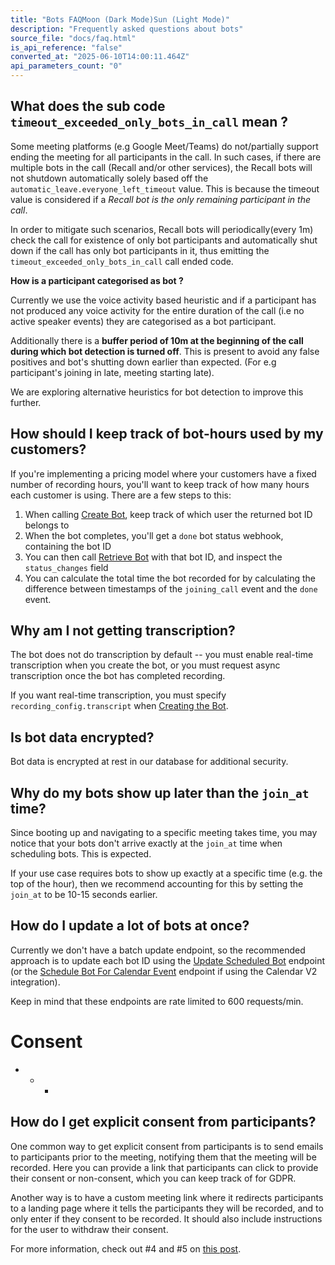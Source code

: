 ```yaml
---
title: "Bots FAQMoon (Dark Mode)Sun (Light Mode)"
description: "Frequently asked questions about bots"
source_file: "docs/faq.html"
is_api_reference: "false"
converted_at: "2025-06-10T14:00:11.464Z"
api_parameters_count: "0"
---
```

## What does the sub code `timeout_exceeded_only_bots_in_call` mean ?

[](#what-does-the-sub-code-timeout_exceeded_only_bots_in_call-mean-)

Some meeting platforms (e.g Google Meet/Teams) do not/partially support ending the meeting for all participants in the call. In such cases, if there are multiple bots in the call (Recall and/or other services), the Recall bots will not shutdown automatically solely based off the `automatic_leave.everyone_left_timeout` value. This is because the timeout value is considered if a *Recall bot is the only remaining participant in the call*.

In order to mitigate such scenarios, Recall bots will periodically(every 1m) check the call for existence of only bot participants and automatically shut down if the call has only bot participants in it, thus emitting the `timeout_exceeded_only_bots_in_call` call ended code.

**How is a participant categorised as bot ?**

Currently we use the voice activity based heuristic and if a participant has not produced any voice activity for the entire duration of the call (i.e no active speaker events) they are categorised as a bot participant.

Additionally there is a **buffer period of 10m at the beginning of the call during which bot detection is turned off**. This is present to avoid any false positives and bot's shutting down earlier than expected. (For e.g participant's joining in late, meeting starting late).

We are exploring alternative heuristics for bot detection to improve this further.

## How should I keep track of bot-hours used by my customers?

[](#how-should-i-keep-track-of-bot-hours-used-by-my-customers)

If you're implementing a pricing model where your customers have a fixed number of recording hours, you'll want to keep track of how many hours each customer is using. There are a few steps to this:

1.  When calling [Create Bot](/reference/bot_create), keep track of which user the returned bot ID belongs to
2.  When the bot completes, you'll get a `done` bot status webhook, containing the bot ID
3.  You can then call [Retrieve Bot](/reference/bot_retrieve) with that bot ID, and inspect the `status_changes` field
4.  You can calculate the total time the bot recorded for by calculating the difference between timestamps of the `joining_call` event and the `done` event.

## Why am I not getting transcription?

[](#why-am-i-not-getting-transcription)

The bot does not do transcription by default -- you must enable real-time transcription when you create the bot, or you must request async transcription once the bot has completed recording.

If you want real-time transcription, you must specify `recording_config.transcript` when [Creating the Bot](/reference/bot_create).

## Is bot data encrypted?

[](#is-bot-data-encrypted)

Bot data is encrypted at rest in our database for additional security.

## Why do my bots show up later than the `join_at` time?

[](#why-do-my-bots-show-up-later-than-the-join_at-time)

Since booting up and navigating to a specific meeting takes time, you may notice that your bots don't arrive exactly at the `join_at` time when scheduling bots. This is expected.

If your use case requires bots to show up exactly at a specific time (e.g. the top of the hour), then we recommend accounting for this by setting the `join_at` to be 10-15 seconds earlier.

## How do I update a lot of bots at once?

[](#how-do-i-update-a-lot-of-bots-at-once)

Currently we don't have a batch update endpoint, so the recommended approach is to update each bot ID using the [Update Scheduled Bot](/reference/bot_partial_update) endpoint (or the [Schedule Bot For Calendar Event](/reference/calendar_events_bot_create) endpoint if using the Calendar V2 integration).

Keep in mind that these endpoints are rate limited to 600 requests/min.

# Consent

[](#consent)
- * *

## How do I get explicit consent from participants?

[](#how-do-i-get-explicit-consent-from-participants)

One common way to get explicit consent from participants is to send emails to participants prior to the meeting, notifying them that the meeting will be recorded. Here you can provide a link that participants can click to provide their consent or non-consent, which you can keep track of for GDPR.

Another way is to have a custom meeting link where it redirects participants to a landing page where it tells the participants they will be recorded, and to only enter if they consent to be recorded. It should also include instructions for the user to withdraw their consent.

For more information, check out #4 and #5 on [this post](https://www.recall.ai/post/5-ways-to-request-recording-consent-with-meeting-bots).
